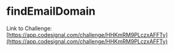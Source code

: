 # findEmailDomain

Link to Challenge: [https://app.codesignal.com/challenge/HHKmRM9PLczxAFFTy](https://app.codesignal.com/challenge/HHKmRM9PLczxAFFTy)